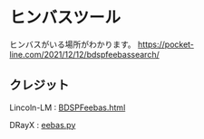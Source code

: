 # ヒンバスツール
ヒンバスがいる場所がわかります。
https://pocket-line.com/2021/12/12/bdspfeebassearch/


## クレジット
Lincoln-LM : [BDSPFeebas.html](https://github.com/Lincoln-LM/JS-Finder/blob/main/Tools/BDSPFeebas.html)

DRayX :  [eebas.py](https://gist.github.com/DRayX/d618ca7adc69065950a30425fae6eece)